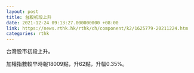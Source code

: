 ```yaml
---
layout: post
title: 台股初段上升
date: 2021-12-24 09:13:27.000000000 +08:00
link: https://news.rthk.hk/rthk/ch/component/k2/1625779-20211224.htm
categories: rthk
---
```


台灣股市初段上升。

加權指數較早時報18009點，升62點，升幅0.35%。
